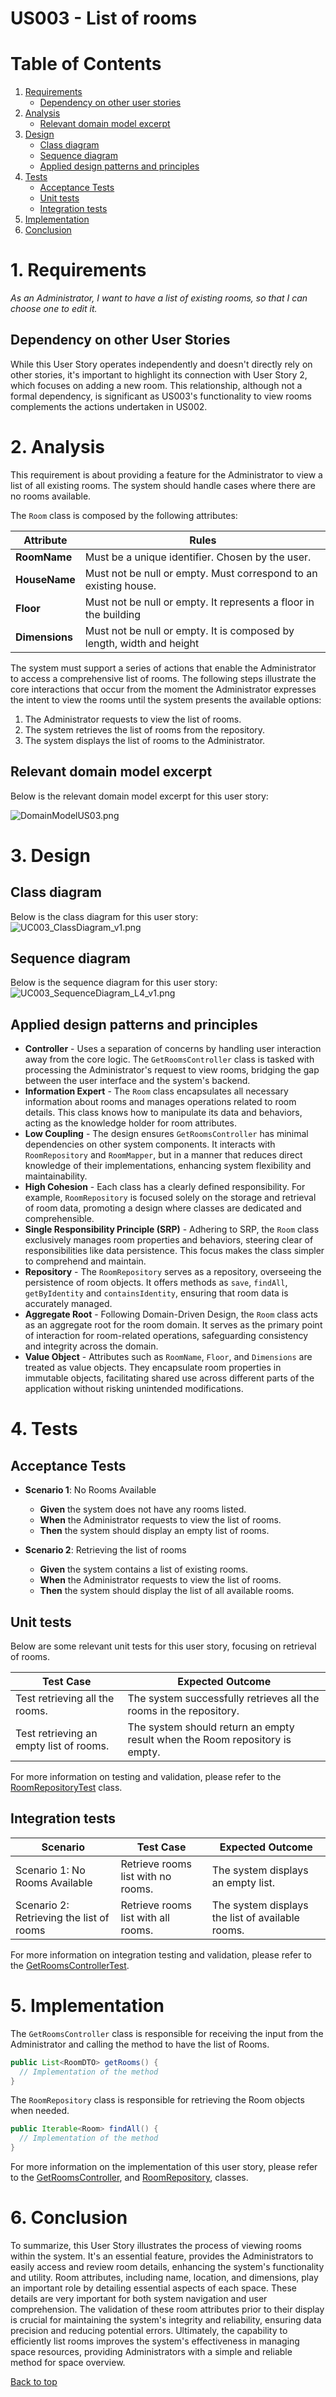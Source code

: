 # US003 - List of rooms

# Table of Contents

1. [Requirements](#1-requirements)
    - [Dependency on other user stories](#dependency-on-other-user-stories)
2. [Analysis](#2-analysis)
    - [Relevant domain model excerpt](#relevant-domain-model-excerpt)
3. [Design](#3-design)
    - [Class diagram](#class-diagram)
    - [Sequence diagram](#sequence-diagram)
    - [Applied design patterns and principles](#applied-design-patterns-and-principles)
4. [Tests](#4-tests)
    - [Acceptance Tests](#acceptance-tests)
    - [Unit tests](#unit-tests)
    - [Integration tests](#integration-tests)
5. [Implementation](#5-implementation)
6. [Conclusion](#6-conclusion)

# 1. Requirements

_As an Administrator, I want to have a list of existing rooms, so that I can choose one to edit it._

## Dependency on other User Stories

While this User Story operates independently and doesn't directly rely on other stories, it's important to highlight 
its connection with User Story 2, which focuses on adding a new room. This relationship, although not a formal dependency,
is significant as US003's functionality to view rooms complements the actions undertaken in US002.

# 2. Analysis

This requirement is about providing a feature for the Administrator to view a list of all existing rooms.
The system should handle cases where there are no rooms available.

The `Room` class is composed by the following attributes:

| Attribute      | Rules                                                                 |
|----------------|-----------------------------------------------------------------------|
| **RoomName**   | Must be a unique identifier. Chosen by the user.                      |
| **HouseName**  | Must not be null or empty. Must correspond to an existing house.      |
| **Floor**      | Must not be null or empty. It represents a floor in the building      |
| **Dimensions** | Must not be null or empty. It is composed by length, width and height |

The system must support a series of actions that enable the Administrator to access a comprehensive list of rooms. 
The following steps illustrate the core interactions that occur from the moment the Administrator expresses the intent 
to view the rooms until the system presents the available options:

1. The Administrator requests to view the list of rooms.
2. The system retrieves the list of rooms from the repository.
3. The system displays the list of rooms to the Administrator.

## Relevant domain model excerpt

Below is the relevant domain model excerpt for this user story:

![DomainModelUS03.png](domainModelExcerpt_US003.png)

# 3. Design

## Class diagram

Below is the class diagram for this user story:
![UC003_ClassDiagram_v1.png](../../systemDocumentation/c4ImplementationView/level4CodeDiagram/useCase/uc-GetRooms/UC003_ClassDiagram_v1.png)

## Sequence diagram

Below is the sequence diagram for this user story:
![UC003_SequenceDiagram_L4_v1.png](../../systemDocumentation/c4ProcessView/level4CodeDiagram/uc-GetRooms/restAPI/UC003_SequenceDiagram_L4_v1.png)

## Applied design patterns and principles

* **Controller** - Uses a separation of concerns by handling user interaction away from the core logic. 
  The `GetRoomsController` class is tasked with processing the Administrator's request to view rooms, 
  bridging the gap between the user interface and the system's backend.
* **Information Expert** - The `Room` class encapsulates all necessary information about rooms and manages operations related
  to room details. This class knows how to manipulate its data and behaviors, acting as the knowledge holder for room attributes.
* **Low Coupling** - The design ensures `GetRoomsController` has minimal dependencies on other system components. 
  It interacts with `RoomRepository` and `RoomMapper`, but in a manner that reduces direct knowledge of their 
  implementations, enhancing system flexibility and maintainability.
* **High Cohesion** - Each class has a clearly defined responsibility. For example, `RoomRepository` is focused solely on
  the storage and retrieval of room data, promoting a design where classes are dedicated and comprehensible.
* **Single Responsibility Principle (SRP)** - Adhering to SRP, the `Room` class exclusively manages room properties and 
  behaviors, steering clear of responsibilities like data persistence. This focus makes the class simpler to comprehend 
  and maintain.
* **Repository** - The `RoomRepository` serves as a repository, overseeing the persistence of room objects.
  It offers methods as `save`, `findAll`, `getByIdentity` and `containsIdentity`, ensuring that room data is accurately managed.
* **Aggregate Root** - Following Domain-Driven Design, the `Room` class acts as an aggregate root for the room domain. 
  It serves as the primary point of interaction for room-related operations, safeguarding consistency and integrity 
  across the domain.
* **Value Object** - Attributes such as `RoomName`, `Floor`, and `Dimensions` are treated as value objects. 
  They encapsulate room properties in immutable objects, facilitating shared use across different parts of the 
  application without risking unintended modifications.

# 4. Tests

## Acceptance Tests

- **Scenario 1**: No Rooms Available
  - **Given** the system does not have any rooms listed.
  - **When** the Administrator requests to view the list of rooms.
  - **Then** the system should display an empty list of rooms.

- **Scenario 2**: Retrieving the list of rooms
  - **Given** the system contains a list of existing rooms.
  - **When** the Administrator requests to view the list of rooms.
  - **Then** the system should display the list of all available rooms.


## Unit tests

Below are some relevant unit tests for this user story, focusing on retrieval of rooms.

| Test Case                               | Expected Outcome                                                            |
|-----------------------------------------|-----------------------------------------------------------------------------|
| Test retrieving all the rooms.          | The system successfully retrieves all the rooms in the repository.          |
| Test retrieving an empty list of rooms. | The system should return an empty result when the Room repository is empty. |

For more information on testing and validation, please refer to the
[RoomRepositoryTest](https://github.com/Departamento-de-Engenharia-Informatica/2023-2024-switch-dev-project-assignment-switch-project-2023-2024-grupo6/blob/main/src/test/java/smarthome/repository/RoomRepositoryTest.java)
class.

## Integration tests

| Scenario                                 | Test Case                           | Expected Outcome                                   |
|------------------------------------------|-------------------------------------|----------------------------------------------------|
| Scenario 1: No Rooms Available           | Retrieve rooms list with no rooms.  | The system displays an empty list.                 |
| Scenario 2: Retrieving the list of rooms | Retrieve rooms list with all rooms. | The system displays the list of available rooms.   |

For more information on integration testing and validation, please refer to
the [GetRoomsControllerTest](https://github.com/Departamento-de-Engenharia-Informatica/2023-2024-switch-dev-project-assignment-switch-project-2023-2024-grupo6/blob/main/src/test/java/smarthome/controller/GetRoomsControllerTest.java).

# 5. Implementation

The `GetRoomsController` class is responsible for receiving the input from the Administrator and
calling the method to have the list of Rooms.

```java
public List<RoomDTO> getRooms() {
  // Implementation of the method
}
```

The `RoomRepository` class is responsible for retrieving the Room objects when needed.

```java
public Iterable<Room> findAll() {
  // Implementation of the method
}
```

For more information on the implementation of this user story, please refer to the
[GetRoomsController](https://github.com/Departamento-de-Engenharia-Informatica/2023-2024-switch-dev-project-assignment-switch-project-2023-2024-grupo6/blob/main/src/main/java/smarthome/controller/GetRoomsController.java),
and
[RoomRepository](https://github.com/Departamento-de-Engenharia-Informatica/2023-2024-switch-dev-project-assignment-switch-project-2023-2024-grupo6/blob/main/src/main/java/smarthome/repository/RoomRepository.java),
classes.

# 6. Conclusion

To summarize, this User Story illustrates the process of viewing rooms within the system.
It's an essential feature, provides the Administrators to easily access and review room details, enhancing the system's functionality and utility.
Room attributes, including name, location, and dimensions, play an important role by detailing essential aspects of each space.
These details are very important for both system navigation and user comprehension.
The validation of these room attributes prior to their display is crucial for maintaining the system's integrity and
reliability, ensuring data precision and reducing potential errors.
Ultimately, the capability to efficiently list rooms improves the system's effectiveness in managing space resources,
providing Administrators with a simple and reliable method for space overview.

[Back to top](#us003---list-of-rooms)